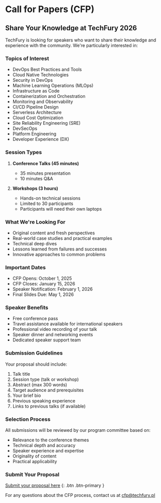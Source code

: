 <!--
.. title: Call for Papers (CFP)
.. slug: cfp
.. date: 2025-10-02 12:00:00 UTC
.. tags: 
.. category: 
.. link: 
.. description: Information for TechFury conference sponsors
.. type: text
-->

# Call for Papers (CFP)

## Share Your Knowledge at TechFury 2026

TechFury is looking for speakers who want to share their knowledge and experience with the community. We're particularly interested in:

### Topics of Interest

- DevOps Best Practices and Tools
- Cloud Native Technologies
- Security in DevOps
- Machine Learning Operations (MLOps)
- Infrastructure as Code
- Containerization and Orchestration
- Monitoring and Observability
- CI/CD Pipeline Design
- Serverless Architecture
- Cloud Cost Optimization
- Site Reliability Engineering (SRE)
- DevSecOps
- Platform Engineering
- Developer Experience (DX)

### Session Types

1. **Conference Talks (45 minutes)**
   - 35 minutes presentation
   - 10 minutes Q&A

2. **Workshops (3 hours)**
   - Hands-on technical sessions
   - Limited to 30 participants
   - Participants will need their own laptops

### What We're Looking For

- Original content and fresh perspectives
- Real-world case studies and practical examples
- Technical deep dives
- Lessons learned from failures and successes
- Innovative approaches to common problems

### Important Dates

- CFP Opens: October 1, 2025
- CFP Closes: January 15, 2026
- Speaker Notification: February 1, 2026
- Final Slides Due: May 1, 2026

### Speaker Benefits

- Free conference pass
- Travel assistance available for international speakers
- Professional video recording of your talk
- Speaker dinner and networking events
- Dedicated speaker support team

### Submission Guidelines

Your proposal should include:

1. Talk title
2. Session type (talk or workshop)
3. Abstract (max 300 words)
4. Target audience and prerequisites
5. Your brief bio
6. Previous speaking experience
7. Links to previous talks (if available)

### Selection Process

All submissions will be reviewed by our program committee based on:

- Relevance to the conference themes
- Technical depth and accuracy
- Speaker experience and expertise
- Originality of content
- Practical applicability

### Submit Your Proposal

[Submit your proposal here](#) {: .btn .btn-primary }

For any questions about the CFP process, contact us at cfp@techfury.pl